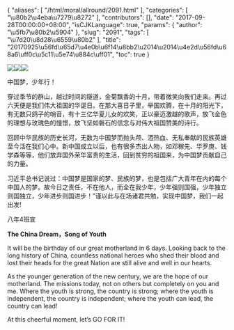 {
    "aliases": [
        "/html/moral/allround/2091.html"
    ],
    "categories": [
        "\u80b2\u4eba\u7279\u8272"
    ],
    "contributors": [],
    "date": "2017-09-28T00:00:00+08:00",
    "isCJKLanguage": true,
    "params": {
        "author": "\u5fb7\u80b2\u5904"
    },
    "slug": "2091",
    "tags": [
        "\u7d20\u8d28\u6559\u80b2"
    ],
    "title": "20170925\u56fd\u65d7\u4e0b\u6f14\u8bb2\u2014\u2014\u4e2d\u56fd\u68a6\uff0c\u5c11\u5e74\u884c\uff01",
    "toc": true
}

![](https://cdn.tfls.online/mirror/full/a7d3d8e222b007cb09c5cf4372bca317ca5fe8c4.jpg)![](https://cdn.tfls.online/mirror/full/ed46a384fc54cda7678d2d4643e88856a3512245.jpg)![](https://cdn.tfls.online/mirror/full/fdf7ad0ed680d7984c00c7a2e1383de3f4b885e0.jpg)




  





中国梦，少年行！




穿过季节的群山，越过时间的隧道，金菊飘香的十月，带着微笑向我们走来。再过六天便是我们伟大祖国的华诞日。在那大喜日子里，举国欢腾，在十月的阳光下，有无数只鸽子的哨音，有十三亿华夏儿女的欢笑，正以豪迈激越的歌声，放飞金色的理想与玫瑰色的憧憬，放飞坚如磐石的信念与对伟大祖国赞美的诗行。




回顾中华民族的历史长河，无数为中国梦而抛头颅、洒热血、无私奉献的民族英雄至今活在我们心中。新中国成立以后，也有很多杰出人物，如邓稼先、华罗庚、钱学森等等，他们放弃国外荣华富贵的生活，回到贫穷的祖国来，为中国梦贡献自己的力量。




习近平总书记说过：中国梦是国家的梦、民族的梦，也是包括广大青年在内的每个中国人的梦。故今日之责任，不在他人，而全在我少年，少年强则国强，少年独立则国独立，少年进步则国进步！”谨以此与在场诸君共勉，实现中国梦，我们一起出发!




八年4班宣




**The China Dream，Song of Youth**









It will be the birthday of our great motherland in 6 days. Looking back to the long history of China, countless national heroes who shed their blood and lost their heads for the great Nation are still alive and well in our hearts. 




As the younger generation of the new century, we are the hope of our motherland. The missions today, not on others but completely on you and me. Where the youth is strong, the country is strong; where the youth is independent, the country is independent; where the youth can lead, the country can lead!  




At this cheerful moment, let’s GO FOR IT!




  



